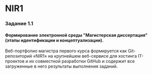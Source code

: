 # NIR1

### Задание 1.1

#### Формирование электронной среды "Магистерская диссертация" (этапы идентификации и концептуализации).

Веб-портфолио магистра первого курса формируется как Git-репозиторий «NIR1» на крупнейшем веб-сервисе для хостинга IT-проектов и их совместной разработки GitHub и содержит все загруженные в него результаты выполнения заданий.
